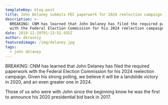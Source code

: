 ```yaml
---
templateKey: blog-post
title: John Delaney submits FEC paperwork for 2024 reelection campaign
description: >-
  BREAKING: CNM has learned that John Delaney has filed the required paperwork
  with the Federal Election Commission for his 2024 reelection campaign. 
date: 2019-12-29T01:13:52.935Z
author: dkrasniy
featuredimage: /img/delaney.jpg
tags:
  - john delaney
---
```

BREAKING: CNM has learned that John Delaney has filed the required paperwork with the Federal Election Commission for his 2024 reelection campaign. Given his strong polling, we believe it will be a landslide victory in 2020, and an even greater one in 2024. 



Those of us who were with John since the beginning know he was the first to announce his 2020 presidential bid back in 2017.
